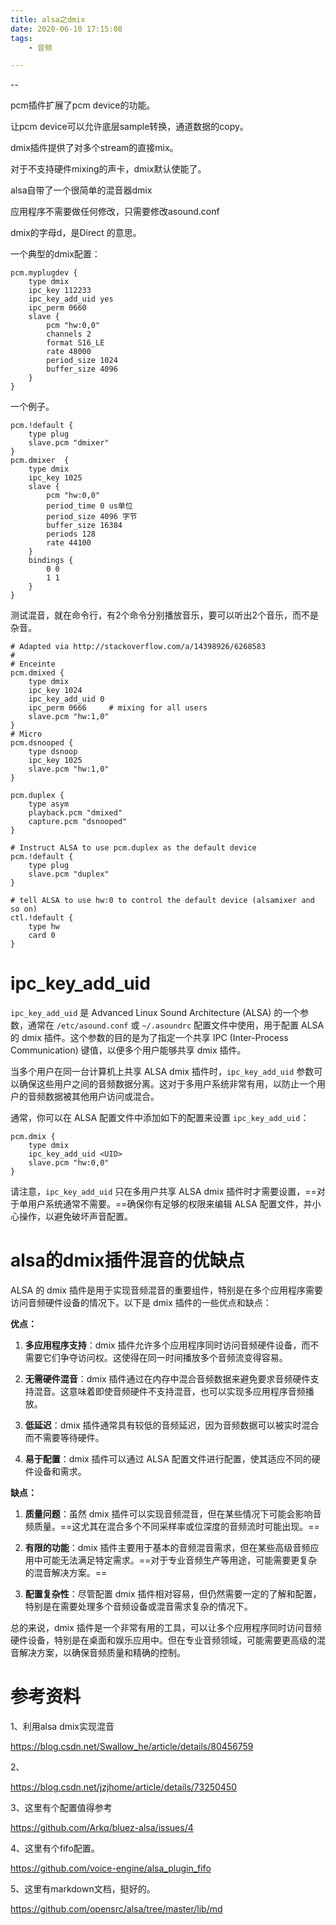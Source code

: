```yaml
---
title: alsa之dmix
date: 2020-06-10 17:15:08
tags:
	- 音频

---
```


--

pcm插件扩展了pcm device的功能。

让pcm device可以允许底层sample转换，通道数据的copy。

dmix插件提供了对多个stream的直接mix。

对于不支持硬件mixing的声卡，dmix默认使能了。



alsa自带了一个很简单的混音器dmix

应用程序不需要做任何修改，只需要修改asound.conf

dmix的字母d，是Direct 的意思。

一个典型的dmix配置：

```
pcm.myplugdev {
	type dmix
	ipc_key 112233
	ipc_key_add_uid yes
	ipc_perm 0660
	slave {
		pcm "hw:0,0"
		channels 2
		format S16_LE
		rate 48000
		period_size 1024
		buffer_size 4096
	}
}
```



一个例子。

```
pcm.!default {
    type plug
    slave.pcm "dmixer"
}
pcm.dmixer  {
    type dmix
    ipc_key 1025
    slave {
        pcm "hw:0,0"
        period_time 0 us单位
        period_size 4096 字节
        buffer_size 16384 
        periods 128  
        rate 44100
    }
    bindings {
        0 0
        1 1
    }
}
```

测试混音，就在命令行，有2个命令分别播放音乐，要可以听出2个音乐，而不是杂音。



```
# Adapted via http://stackoverflow.com/a/14398926/6268583
#
# Enceinte
pcm.dmixed {
    type dmix
    ipc_key 1024
    ipc_key_add_uid 0
    ipc_perm 0666     # mixing for all users
    slave.pcm "hw:1,0"
}
# Micro
pcm.dsnooped {
    type dsnoop
    ipc_key 1025
    slave.pcm "hw:1,0"
}

pcm.duplex {
    type asym
    playback.pcm "dmixed"
    capture.pcm "dsnooped"
}

# Instruct ALSA to use pcm.duplex as the default device
pcm.!default {
    type plug
    slave.pcm "duplex"
}

# tell ALSA to use hw:0 to control the default device (alsamixer and so on)
ctl.!default {
    type hw
    card 0
}
```





# ipc_key_add_uid

`ipc_key_add_uid` 是 Advanced Linux Sound Architecture (ALSA) 的一个参数，通常在 `/etc/asound.conf` 或 `~/.asoundrc` 配置文件中使用，用于配置 ALSA 的 dmix 插件。这个参数的目的是为了指定一个共享 IPC (Inter-Process Communication) 键值，以便多个用户能够共享 dmix 插件。

当多个用户在同一台计算机上共享 ALSA dmix 插件时，`ipc_key_add_uid` 参数可以确保这些用户之间的音频数据分离。这对于多用户系统非常有用，以防止一个用户的音频数据被其他用户访问或混合。

通常，你可以在 ALSA 配置文件中添加如下的配置来设置 `ipc_key_add_uid`：

```shell
pcm.dmix {
    type dmix
    ipc_key_add_uid <UID>
    slave.pcm "hw:0,0"
}
```



请注意，`ipc_key_add_uid` 只在多用户共享 ALSA dmix 插件时才需要设置，==对于单用户系统通常不需要。==确保你有足够的权限来编辑 ALSA 配置文件，并小心操作，以避免破坏声音配置。



# alsa的dmix插件混音的优缺点

ALSA 的 dmix 插件是用于实现音频混音的重要组件，特别是在多个应用程序需要访问音频硬件设备的情况下。以下是 dmix 插件的一些优点和缺点：

**优点：**

1. **多应用程序支持**：dmix 插件允许多个应用程序同时访问音频硬件设备，而不需要它们争夺访问权。这使得在同一时间播放多个音频流变得容易。

2. **无需硬件混音**：dmix 插件通过在内存中混合音频数据来避免要求音频硬件支持混音。这意味着即使音频硬件不支持混音，也可以实现多应用程序音频播放。

3. **低延迟**：dmix 插件通常具有较低的音频延迟，因为音频数据可以被实时混合而不需要等待硬件。

4. **易于配置**：dmix 插件可以通过 ALSA 配置文件进行配置，使其适应不同的硬件设备和需求。

**缺点：**

1. **质量问题**：虽然 dmix 插件可以实现音频混音，但在某些情况下可能会影响音频质量。==这尤其在混合多个不同采样率或位深度的音频流时可能出现。==

2. **有限的功能**：dmix 插件主要用于基本的音频混音需求，但在某些高级音频应用中可能无法满足特定需求。==对于专业音频生产等用途，可能需要更复杂的混音解决方案。==

3. **配置复杂性**：尽管配置 dmix 插件相对容易，但仍然需要一定的了解和配置，特别是在需要处理多个音频设备或混音需求复杂的情况下。

总的来说，dmix 插件是一个非常有用的工具，可以让多个应用程序同时访问音频硬件设备，特别是在桌面和娱乐应用中。但在专业音频领域，可能需要更高级的混音解决方案，以确保音频质量和精确的控制。

# 参考资料

1、利用alsa dmix实现混音

https://blog.csdn.net/Swallow_he/article/details/80456759

2、

https://blog.csdn.net/jzjhome/article/details/73250450

3、这里有个配置值得参考

https://github.com/Arkq/bluez-alsa/issues/4

4、这里有个fifo配置。

https://github.com/voice-engine/alsa_plugin_fifo

5、这里有markdown文档，挺好的。

https://github.com/opensrc/alsa/tree/master/lib/md